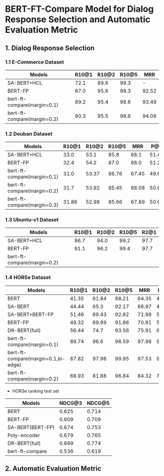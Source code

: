 # BERT-FT-Compare Model for Dialog Response Selection and Automatic Evaluation Metric

## 1. Dialog Response Selection

### 1.1 E-Commerce Dataset

| Models             | R10@1 | R10@2 | R10@5 | MRR   |
| ------------------ | ----- | ----- | ----- | ----- |
| SA-BERT+HCL        | 72.1  | 89.6  | 99.3  | -     |
| BERT-FP            | 87.0  | 95.6  | 99.3  | 92.52 |
| bert-ft-compare(margin=0.1)    |  89.2     |   95.4    |    98.6   |    93.49    |
| bert-ft-compare(margin=0.2)    |  90.3     |   95.5    |    98.8   |    94.06    |

### 1.2 Douban Dataset

| Models             | R10@1 | R10@2 | R10@5 | MRR   |  P@1  |  MAP   |
| ------------------ | ----- | ----- | ----- | ----- | ----- | ------ |
| SA-BERT+HCL        | 33.0  | 53.1  | 85.8  | 68.1  | 51.4  | 63.9   |
| BERT-FP            | 32.4  | 54.2  | 87.0  | 68.0  | 51.2  | 64.4   |
| bert-ft-compare(margin=0.1)    | 31.0  | 53.37 | 86.76 | 67.45 | 49.63 | 63.24  |
| bert-ft-compare(margin=0.2)    | 31.7  | 53.92 | 85.45 | 68.08 | 50.67 | 63.68  |
| bert-ft-compare(margin=0.3)    | 31.86 | 52.98 | 85.66 | 67.89 | 50.67 | 63.7  |

### 1.3 Ubuntu-v1 Dataset

| Models         | R10@1 | R10@2 | R10@5 | R2@1   |
| -------------- | ----- | ----- | ----- | ------ |
| SA-BERT+HCL    | 86.7  | 94.0  | 99.2  | 97.7   |
| BERT-FP        | 91.1  | 96.2  | 99.4  | 97.7   |
| bert-ft-compare(margin=0.2) |       |       |       |        |

### 1.4 HORSe Dataset

| Models             | R10@1 | R10@2 | R10@5 | MRR   |  P@1  |  MAP   |
| ------------------ | ----- | ----- | ----- | ----- | ----- | ------ |
| BERT               | 41.35 | 61.84 | 88.21 | 64.35 | 45.96 | 63.18  |
| SA-BERT            | 44.44 | 65.3  | 92.17 | 66.97 | 48.79 | 66.03  |
| SA-BERT+BERT-FP    | 51.46 | 69.43 | 92.82 | 71.99 | 57.07 | 70.72  |
| BERT-FP            | 49.32 | 69.89 | 91.86 | 70.81 | 54.55 | 69.8   |
| DR-BERT(full)      | 56.44 | 74.7  | 93.56 | 75.91 | 62.42 | 74.75  |
| bert-ft-compare(margin=0.1)  | 89.74 | 96.6   | 98.59 | 97.98 | 97.27 | 97.89  |
| bert-ft-compare(margin=0.1,bi-edge)  | 87.82 | 97.96   | 99.95 | 97.53 | 95.25 | 97.45  |
| bert-ft-compare(margin=0.2)  | 68.93 | 81.88  | 96.84 | 84.32 | 76.06 | 83.15  |

* HORSe ranking test set

| Models           | NDCG@3 | NDCG@5 |
| ---------------- | ------ | ------ |
| BERT             | 0.625  | 0.714  |
| BERT-FP          | 0.609  | 0.709  |
| SA-BERT(BERT-FP) | 0.674  | 0.753  |
| Poly-encoder     | 0.679  | 0.765  |
| DR-BERT(full)    | 0.699  | 0.774  |
| bert-ft-compare  | 0.536  | 0.619  |


## 2. Automatic Evaluation Metric
